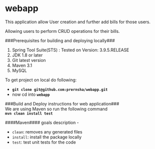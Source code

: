 # webapp

This application allow User creation and further add bills for those users. 

Allowing users to perform CRUD operations for their bills.

###Prerequisites for building and deploying locally###

1. Spring Tool Suite(STS) : Tested on Version: 3.9.5.RELEASE
2. JDK 1.8 or later
2. Git latest version
3. Maven 3.1
4. MySQL

To get project on local do following:
- **`git clone git@github.com:prernsha/webapp.git`**   
- now cd into **`webapp`**  


###Build and Deploy instructions for web application###  
We are using Maven so run the following command  
**`mvn clean install test`**  
  
####Maven#### goals description -  
- `clean`: removes any generated files  
- `install`: install the package locally
- `test`: test unit tests for the code



